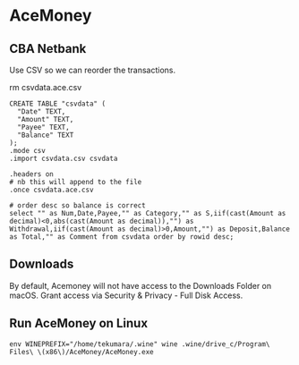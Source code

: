 # AceMoney

## CBA Netbank

Use CSV so we can reorder the transactions.

rm csvdata.ace.csv

```
CREATE TABLE "csvdata" (
  "Date" TEXT,
  "Amount" TEXT,
  "Payee" TEXT,
  "Balance" TEXT
);
.mode csv
.import csvdata.csv csvdata

.headers on
# nb this will append to the file
.once csvdata.ace.csv

# order desc so balance is correct
select "" as Num,Date,Payee,"" as Category,"" as S,iif(cast(Amount as decimal)<0,abs(cast(Amount as decimal)),"") as Withdrawal,iif(cast(Amount as decimal)>0,Amount,"") as Deposit,Balance as Total,"" as Comment from csvdata order by rowid desc;
```

## Downloads

By default, Acemoney will not have access to the Downloads Folder on macOS. Grant access via Security & Privacy - Full Disk Access.

## Run AceMoney on Linux

`env WINEPREFIX="/home/tekumara/.wine" wine .wine/drive_c/Program\ Files\ \(x86\)/AceMoney/AceMoney.exe`
```
